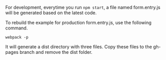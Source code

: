 For development, everytime you run `npm start`, a file named form.entry.js will be generated based on the latest code. 

To rebuild the example for production form.entry.js, use the following command. 

```
webpack -p
```

It will generate a dist directory with three files. Copy these files to the gh-pages branch and remove the dist folder. 

